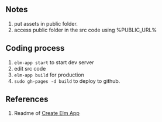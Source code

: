 ## Notes

1. put assets in public folder.
1. access public folder in the src code using %PUBLIC_URL%

## Coding process

1. `elm-app start` to start dev server
1. edit src code
1. `elm-app build` for production
1. `sudo gh-pages -d build` to deploy to github.

## References

1. Readme of [Create Elm App](https://github.com/halfzebra/create-elm-app/blob/master/template/README.md)
